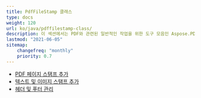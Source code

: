 ```yaml
---
title: PdfFileStamp 클래스
type: docs
weight: 120
url: ko/java/pdffilestamp-class/
description: 이 섹션에서는 PDF와 관련된 일반적인 작업을 위한 도구 모음인 Aspose.PDF Facades를 사용하는 방법을 설명합니다.
lastmod: "2021-06-05"
sitemap:
    changefreq: "monthly"
    priority: 0.7
---
```


- [PDF 페이지 스탬프 추가](/pdf/java/add-pdf-page-stamp/)
- [텍스트 및 이미지 스탬프 추가](/pdf/java/add-text-and-image-stamp/)
- [헤더 및 푸터 관리](/pdf/java/manage-header-and-footer/)